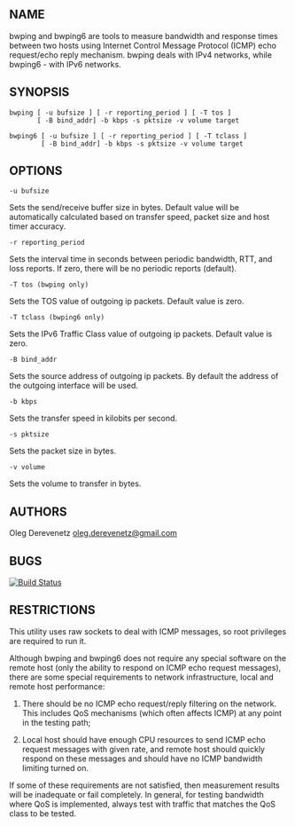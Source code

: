 ## NAME

bwping  and  bwping6  are tools to measure bandwidth and response times
between two hosts using Internet Control Message Protocol  (ICMP)  echo
request/echo  reply  mechanism.  bwping deals with IPv4 networks, while
bwping6 - with IPv6 networks.

## SYNOPSIS

```
bwping [ -u bufsize ] [ -r reporting_period ] [ -T tos ]
       [ -B bind_addr] -b kbps -s pktsize -v volume target
```

```
bwping6 [ -u bufsize ] [ -r reporting_period ] [ -T tclass ]
        [ -B bind_addr] -b kbps -s pktsize -v volume target
```

## OPTIONS

```
-u bufsize
```

Sets  the  send/receive  buffer  size  in  bytes.  Default  value  will  be
automatically   calculated  based  on  transfer speed, packet size and host
timer accuracy.

```
-r reporting_period
```

Sets   the   interval  time in seconds between periodic bandwidth, RTT, and
loss  reports.  If  zero,  there  will be no periodic reports (default).

```
-T tos (bwping only)
```

Sets the TOS value of outgoing ip packets. Default value is zero.

```
-T tclass (bwping6 only)
```

Sets the IPv6 Traffic Class value of outgoing ip packets.  Default value is
zero.

```
-B bind_addr
```

Sets   the  source  address  of outgoing ip packets. By default the address
of the outgoing interface will be used.

```
-b kbps
```

Sets the transfer speed in kilobits per second.

```
-s pktsize
```

Sets the packet size in bytes.

```
-v volume
```

Sets the volume to transfer in bytes.

## AUTHORS

Oleg Derevenetz <oleg.derevenetz@gmail.com>

## BUGS

[![Build Status](https://travis-ci.org/oleg-derevenetz/bwping.svg?branch=master)](https://travis-ci.org/oleg-derevenetz/bwping)

## RESTRICTIONS

This  utility  uses  raw  sockets  to  deal  with  ICMP  messages,  so root
privileges are required to run it.

Although  bwping  and  bwping6 does not require any special software on the
remote  host  (only the ability to respond on ICMP echo request  messages),
there  are  some  special requirements to network infrastructure, local and
remote host performance:

1.  There  should  be  no ICMP echo request/reply filtering on the network.
This includes QoS mechanisms (which often affects ICMP) at any point in the
testing path;

1.  Local  host  should  have  enough  CPU  resources  to  send  ICMP  echo
request   messages   with   given   rate,  and  remote  host should quickly
respond  on  these  messages  and should have no  ICMP  bandwidth  limiting
turned on.

If   some   of   these   requirements  are  not satisfied, then measurement
results  will  be  inadequate  or fail completely. In general, for  testing
bandwidth   where   QoS   is   implemented,  always  test with traffic that
matches the QoS class to be tested.
